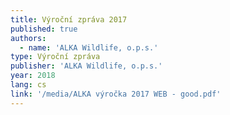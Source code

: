 ```yaml
---
title: Výroční zpráva 2017
published: true
authors:
  - name: 'ALKA Wildlife, o.p.s.'
type: Výroční zpráva
publisher: 'ALKA Wildlife, o.p.s.'
year: 2018
lang: cs
link: '/media/ALKA výročka 2017 WEB - good.pdf'
---
```

